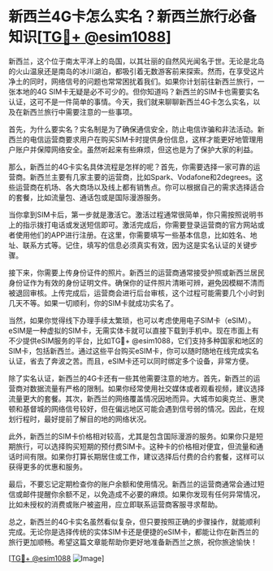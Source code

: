 # 新西兰4G卡怎么实名？新西兰旅行必备知识[[TG💪+ @esim1088](https://t.me/s/esim1088)]

新西兰，这个位于南太平洋上的岛国，以其壮丽的自然风光闻名于世。无论是北岛的火山温泉还是南岛的冰川湖泊，都吸引着无数游客前来探索。然而，在享受这片净土的同时，网络信号的问题也常常困扰着我们。如果你计划前往新西兰旅行，一张本地的4G SIM卡无疑是必不可少的。但你知道吗？新西兰的SIM卡也需要实名认证，这可不是一件简单的事情。今天，我们就来聊聊新西兰4G卡怎么实名，以及在新西兰旅行中需要注意的一些事项。

首先，为什么要实名？实名制是为了确保通信安全，防止电信诈骗和非法活动。新西兰的电信运营商要求用户在购买SIM卡时提供身份信息，这样才能更好地管理用户账户并保障网络安全。虽然听起来有些麻烦，但这也是为了保护大家的利益。

那么，新西兰的4G卡实名具体流程是怎样的呢？首先，你需要选择一家可靠的运营商。新西兰主要有几家主要的运营商，比如Spark、Vodafone和2degrees。这些运营商在机场、各大商场以及线上都有销售点。你可以根据自己的需求选择适合的套餐，比如流量包、通话包或是国际漫游服务。

当你拿到SIM卡后，第一步就是激活它。激活过程通常很简单，你只需按照说明书上的指示拨打电话或发送短信即可。激活完成后，你需要登录运营商的官方网站或者使用他们的APP进行注册。在这里，你需要填写一些基本信息，比如姓名、地址、联系方式等。记住，填写的信息必须真实有效，因为这是实名认证的关键步骤。

接下来，你需要上传身份证件的照片。新西兰的运营商通常接受护照或新西兰居民身份证作为有效的身份证明文件。确保你的证件照片清晰可辨，避免因模糊不清而被退回审核。上传完成后，运营商会进行后台审核，这个过程可能需要几个小时到几天不等。如果一切顺利，你的SIM卡就成功实名了。

当然，如果你觉得线下办理手续太繁琐，也可以考虑使用电子SIM卡（eSIM）。eSIM是一种虚拟的SIM卡，无需实体卡就可以直接下载到手机中。现在市面上有不少提供eSIM服务的平台，比如TG💪+ @esim1088，它们支持多种国家和地区的SIM卡，包括新西兰。通过这些平台购买eSIM卡，你可以随时随地在线完成实名认证，省去了奔波之苦。而且，eSIM卡还可以同时绑定多个设备，非常方便。

除了实名认证，新西兰的4G卡还有一些其他需要注意的地方。首先，新西兰的运营商对数据流量有严格的限制。如果你经常使用社交媒体或者观看视频，建议选择流量更大的套餐。其次，新西兰的网络覆盖情况因地而异。大城市如奥克兰、惠灵顿和基督城的网络信号较好，但在偏远地区可能会遇到信号弱的情况。因此，在规划行程时，最好提前了解目的地的网络状况。

此外，新西兰的SIM卡价格相对较高，尤其是包含国际漫游的服务。如果你只是短期旅行，可以选择购买短期的预付费SIM卡。这种卡的价格相对便宜，但流量和通话时间有限。如果你打算长期居住或工作，建议选择后付费的合约套餐，这样可以获得更多的优惠和服务。

最后，不要忘记定期检查你的账户余额和使用情况。新西兰的运营商通常会通过短信或邮件提醒你余额不足，以免造成不必要的麻烦。如果你发现有任何异常情况，比如未授权的消费或账户被盗用，应立即联系运营商客服寻求帮助。

总之，新西兰的4G卡实名虽然看似复杂，但只要按照正确的步骤操作，就能顺利完成。无论你是选择传统的实体SIM卡还是便捷的eSIM卡，都能让你在新西兰的旅行更加顺畅。希望这篇文章能帮助你更好地准备新西兰之旅，祝你旅途愉快！

[[TG💪+ @esim1088](https://t.me/s/esim1088) ![Image](https://i.postimg.cc/4NQfJmqS/Snipaste-2025-05-13-00-14-12.png)]
